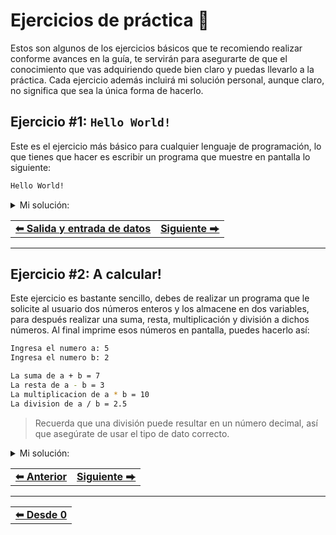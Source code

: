 # Ejercicios de práctica 💪

Estos son algunos de los ejercicios básicos que te recomiendo realizar conforme avances en la guía, te servirán para asegurarte de que el conocimiento que vas adquiriendo quede bien claro y puedas llevarlo a la práctica. Cada ejercicio además incluirá mi solución personal, aunque claro, no significa que sea la única forma de hacerlo.



## Ejercicio #1: `Hello World!` 

Este es el ejercicio más básico para cualquier lenguaje de programación, lo que tienes que hacer es escribir un programa que muestre en pantalla lo siguiente:

```bash
Hello World!
```

<details><summary>Mi solución:</summary><br>

Puedes ver el archivo [aquí](../../code/hello-world.cpp).

```cpp
#include <iostream>

int main(){
  std::cout << "Hello World!" << std::endl;
  return 0;
}
```
</details>

<div><table><tr>
  <td><b><a href="./input-output.md">⬅ Salida y entrada de datos</a></b></td>
  <td><b><a href="#ejercicio-1-hello-world">Siguiente ⮕</a></b></td>
</tr></table></div><hr>



## Ejercicio #2: A calcular! 

Este ejercicio es bastante sencillo, debes de realizar un programa que le solicite al usuario dos números enteros y los almacene en dos variables, para después realizar una suma, resta, multiplicación y división a dichos números. Al final imprime esos números en pantalla, puedes hacerlo así:

```bash
Ingresa el numero a: 5
Ingresa el numero b: 2

La suma de a + b = 7
La resta de a - b = 3
La multiplicacion de a * b = 10
La division de a / b = 2.5
```

> Recuerda que una división puede resultar en un número decimal, así que asegúrate de usar el tipo de dato correcto.

<details><summary>Mi solución:</summary><br>

Puedes ver el archivo [aquí](../../code/calculating.cpp).

```cpp
#include <iostream>

int main(){
  double a, b;
  std::cout << "Ingresa el numero a: ";
  std::cin >> a;
  std::cout << "Ingresa el numero b: ";
  std::cin >> b;

  std::cout << "\nLa suma de a + b = " << a + b << std::endl;
  std::cout << "\nLa resta de a - b = " << a - b << std::endl;
  std::cout << "\nLa multiplicacion de a * b = " << a * b << std::endl;
  std::cout << "\nLa division de a / b = " << a / b << std::endl;
  return 0;
}
```
</details>

<div><table><tr>
  <td><b><a href="#ejercicio-2-a-calcular">⬅ Anterior</a></b></td>
  <td><b><a href="#ejercicio-2-a-calcular">Siguiente ⮕</a></b></td>
</tr></table></div><hr>



<div align="center"><table><tr>
  <td><b><a href="./README.md">⬅ Desde 0</a></b></td>
</tr></table></div>